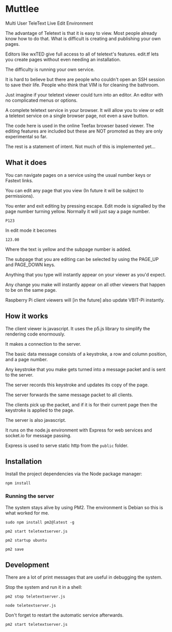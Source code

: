 # Muttlee
Multi User TeleText Live Edit Environment

The advantage of Teletext is that it is easy to view. 
Most people already know how to do that.
What is difficult is creating and publishing your own pages. 

Editors like wxTED give full access to all of teletext's features. 
edit.tf lets you create pages without even needing an installation.

The difficulty is running your own service. 

It is hard to believe but there are people who couldn't open an SSH session to save their life. 
People who think that VIM is for cleaning the bathroom.

Just imagine if your teletext viewer could turn into an editor. 
An editor with no complicated menus or options.

A complete teletext service in your browser. 
It will allow you to view or edit a teletext service on a single browser page, not even a save button.

The code here is used in the online Teefax browser based viewer. 
The editing features are included but these are NOT promoted as they are only experimental so far.

The rest is a statement of intent. Not much of this is implemented yet...


## What it does 
You can navigate pages on a service using the usual number keys or Fastext links.

You can edit any page that you view (In future it will be subject to permissions).

You enter and exit editing by pressing escape. Edit mode is signalled by the page number
turning yellow. Normally it will just say a page number.

`P123`

In edit mode it becomes

`123.00`

Where the text is yellow and the subpage number is added.

The subpage that you are editing can be selected by using the PAGE_UP and PAGE_DOWN keys.

Anything that you type will instantly appear on your viewer as you'd expect.

Any change you make will instantly appear on all other viewers that happen to be on the same page.

Raspberry Pi client viewers will [in the future] also update VBIT-Pi instantly.


## How it works

The client viewer is javascript. It uses the p5.js library to simplify the rendering code enormously.

It makes a connection to the server.

The basic data message consists of a keystroke, a row and column position, and a page number.

Any keystroke that you make gets turned into a message packet and is sent to the server.

The server records this keystroke and updates its copy of the page.

The server forwards the same message packet to all clients.

The clients pick up the packet, and if it is for their current page then the keystroke is applied to the page.

The server is also javascript.

It runs on the node.js environment with Express for web services and socket.io for message passing.

Express is used to serve static http from the `public` folder.


## Installation
Install the project dependencies via the Node package manager:

`npm install`


### Running the server
The system stays alive by using PM2. The environment is Debian so this is what worked for me.

`sudo npm install pm2@latest -g`

`pm2 start teletextserver.js`

`pm2 startup ubuntu`

`pm2 save`


## Development

There are a lot of print messages that are useful in debugging the system.

Stop the system and run it in a shell:

`pm2 stop teletextserver.js`

`node teletextserver.js`

Don't forget to restart the automatic service afterwards.

`pm2 start teletextserver.js`
